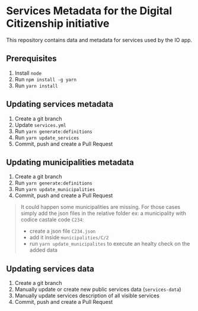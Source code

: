 # Services Metadata for the Digital Citizenship initiative

This repository contains data and metadata for services used by the IO app.

## Prerequisites

1. Install `node`
1. Run `npm install -g yarn`
1. Run `yarn install`

## Updating services metadata

1. Create a git branch
1. Update `services.yml`
1. Run `yarn generate:definitions`
1. Run `yarn update_services`
1. Commit, push and create a Pull Request

## Updating municipalities metadata

1. Create a git branch
1. Run `yarn generate:definitions`
1. Run `yarn update_municipalities`
1. Commit, push and create a Pull Request

> It could happen some municipalities are missing. For those cases simply add the json files in the relative folder
> ex: a municipality with codice castale code `C234`:
> - create a json file `C234.json`
> - add it inside `municipalities/C/2`
> - run `yarn update_municipalites` to execute an healty check on the added data

## Updating services data

1. Create a git branch
1. Manually update or create new public services data (`services-data`)
1. Manually update services description of all visible services
1. Commit, push and create a Pull Request



